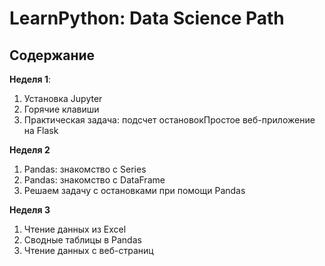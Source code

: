 LearnPython: Data Science Path
================================

## Содержание

**Неделя 1**:
1. Установка Jupyter
2. Горячие клавиши
3. Практическая задача: подсчет остановокПростое веб-приложение на Flask

**Неделя 2**
1. Pandas: знакомство с Series​
2. Pandas: знакомство с DataFrame
3. Решаем задачу с остановками при помощи Pandas

**Неделя 3**
1. Чтение данных из Excel
2. Сводные таблицы в Pandas
3. Чтение данных с веб-страниц
